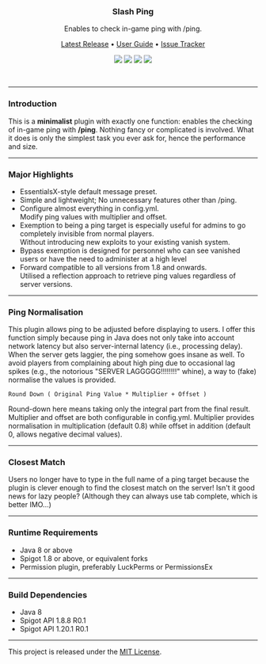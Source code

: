 <br>
<h3 align="center">Slash Ping</h3>
<p align="center">Enables to check in-game ping with /ping.</p>

<p align="center">
    <a href="https://github.com/denniemok/Slash-Ping/releases">Latest Release</a> •
    <a href="https://github.com/denniemok/Slash-Ping/wiki">User Guide</a> •
    <a href="https://github.com/denniemok/Slash-Ping/issues">Issue Tracker</a>
</p>

<p align="center">
    <img src="https://img.shields.io/badge/Version-1.0.4-green"> <img src="https://img.shields.io/badge/Spigot-1.8+-lightgrey"> <img src="https://img.shields.io/badge/License-MIT-blue"> <img src="https://img.shields.io/badge/Language-Java-yellow">
</p><br>

<hr>

### Introduction
This is a **minimalist** plugin with exactly one function: enables the checking of in-game ping with **/ping**. Nothing fancy or complicated is involved. What it does is only the simplest task you ever ask for, hence the performance and size. <br>

<hr>

### Major Highlights
- EssentialsX-style default message preset.
- Simple and lightweight; No unnecessary features other than /ping.
- Configure almost everything in config.yml. <br>
Modify ping values with multiplier and offset.
- Exemption to being a ping target is especially useful for admins to go completely invisible from normal players. <br>
Without introducing new exploits to your existing vanish system.
- Bypass exemption is designed for personnel who can see vanished users or have the need to administer at a high level
- Forward compatible to all versions from 1.8 and onwards.<br>
Utilised a reflection approach to retrieve ping values regardless of server versions. <br>

<hr>

### Ping Normalisation

This plugin allows ping to be adjusted before displaying to users. I offer this function simply because ping in Java does not only take into account network latency but also server-internal latency (i.e., processing delay). When the server gets laggier, the ping somehow goes insane as well. To avoid players from complaining about high ping due to occasional lag spikes (e.g., the notorious "SERVER LAGGGGG!!!!!!!!" whine), a way to (fake) normalise the values is provided.

`Round Down ( Original Ping Value * Multiplier + Offset )`

Round-down here means taking only the integral part from the final result.
Multiplier and offset are both configurable in config.yml.
Multiplier provides normalisation in multiplication (default 0.8) while offset in addition (default 0, allows negative decimal values).

<hr>

### Closest Match

Users no longer have to type in the full name of a ping target because the plugin is clever enough to find the closest match on the server! Isn't it good news for lazy people? (Although they can always use tab complete, which is better IMO...)

<hr>

### Runtime Requirements
- Java 8 or above
- Spigot 1.8 or above, or equivalent forks
- Permission plugin, preferably LuckPerms or PermissionsEx <br>

<hr>

### Build Dependencies
- Java 8
- Spigot API 1.8.8 R0.1
- Spigot API 1.20.1 R0.1<br>

<hr>

This project is released under the [MIT License](https://opensource.org/license/mit/).

